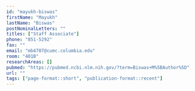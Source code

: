 ```yaml
---
id: "mayukh-biswas"
firstName: "Mayukh"
lastName: "Biswas"
postNominalLetters: ""
titles: ["Staff Associate"]
phone: "851-5292"
fax: ""
email: "mb4707@cumc.columbia.edu"
room: "401B"
researchAreas: []
pubmed: "https://pubmed.ncbi.nlm.nih.gov/?term=Biswas+M%5BAuthor%5D"
url: ""
tags: ["page-format::short", "publication-format::recent"]
---
```

